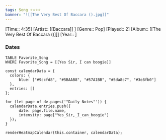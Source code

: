 ```yaml
---
tags: Song ⭐⭐⭐⭐ 
banner: "![[The Very Best Of Baccara ().jpg]]"
---
```

[Time:: 4:35]
[Artist:: [[Baccara]] ]
[Genre:: Pop]
[Played:: 2]
[Album:: [[The Very Best Of Baccara ()]]]
[Year:: ]
### Dates
````dataview
TABLE Favorite_Song
WHERE Favorite_Song = [[Yes Sir, I can boogie]]
````
  ```dataviewjs
const calendarData = { 
	colors: { 
		blue: ["#9ccfd8", "#5BAAB8", "#57A1BB", "#5da8c7", "#3e8fb0"] 
	}, 
	entries: [] 
}; 

for (let page of dv.pages('"Daily Notes"')) { 
	calendarData.entries.push({ 
		date: page.file.name, 
		intensity: page["Yes_Sir,_I_can_boogie"]
	}); 
} 

renderHeatmapCalendar(this.container, calendarData);
```
